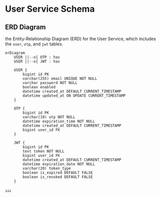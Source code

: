 # User Service Schema

## ERD Diagram

the Entity-Relationship Diagram (ERD) for the User Service, which includes the `user`, `otp`, and `jwt` tables.

```mermaid
erDiagram
    USER ||--o{ OTP : has
    USER ||--o{ JWT : has

    USER {
        bigint id PK
        varchar(255) email UNIQUE NOT NULL
        varchar password NOT NULL
        boolean enabled
        datetime created_at DEFAULT CURRENT_TIMESTAMP
        datetime updated_at ON UPDATE CURRENT_TIMESTAMP
    }

    OTP {
        bigint id PK
        varchar(10) otp NOT NULL
        datetime expiration_time NOT NULL
        datetime created_at DEFAULT CURRENT_TIMESTAMP
        bigint user_id FK
    }

    JWT {
        bigint id PK
        text token NOT NULL
        bigint user_id FK
        datetime created_at DEFAULT CURRENT_TIMESTAMP
        datetime expiration_date NOT NULL
        varchar(20) token_type
        boolean is_expired DEFAULT FALSE
        boolean is_revoked DEFAULT FALSE
    }
```
ذذذ
